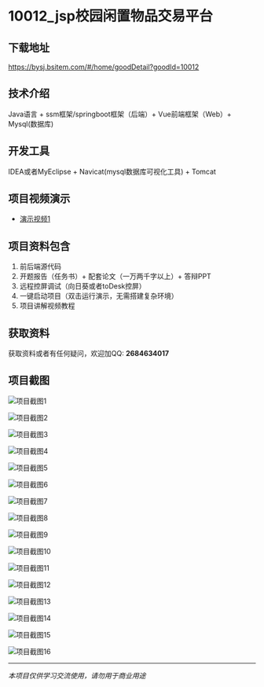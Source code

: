 # 10012_jsp校园闲置物品交易平台

## 下载地址
https://bysj.bsitem.com/#/home/goodDetail?goodId=10012

## 技术介绍
Java语言 + ssm框架/springboot框架（后端）+ Vue前端框架（Web）+ Mysql(数据库)

## 开发工具
IDEA或者MyEclipse + Navicat(mysql数据库可视化工具) + Tomcat

## 项目视频演示
- [演示视频1](https://graduation-images.oss-cn-beijing.aliyuncs.com/videos/10012/012--jspm校园闲置物品交易平台演示录像2023_ngad7abo.mp4)

## 项目资料包含
1. 前后端源代码
2. 开题报告（任务书）+ 配套论文（一万两千字以上）+ 答辩PPT
3. 远程控屏调试（向日葵或者toDesk控屏）
4. 一键启动项目（双击运行演示，无需搭建复杂环境）
5. 项目讲解视频教程

## 获取资料
获取资料或者有任何疑问，欢迎加QQ: **2684634017**

## 项目截图
![项目截图1](https://graduation-images.oss-cn-beijing.aliyuncs.com/图片/10012/毕设论坛项目主图.jpg)

![项目截图2](https://graduation-images.oss-cn-beijing.aliyuncs.com/图片/10012/1.png)

![项目截图3](https://graduation-images.oss-cn-beijing.aliyuncs.com/图片/10012/2.png)

![项目截图4](https://graduation-images.oss-cn-beijing.aliyuncs.com/图片/10012/3.png)

![项目截图5](https://graduation-images.oss-cn-beijing.aliyuncs.com/图片/10012/4.png)

![项目截图6](https://graduation-images.oss-cn-beijing.aliyuncs.com/图片/10012/5.png)

![项目截图7](https://graduation-images.oss-cn-beijing.aliyuncs.com/图片/10012/6.png)

![项目截图8](https://graduation-images.oss-cn-beijing.aliyuncs.com/图片/10012/7.png)

![项目截图9](https://graduation-images.oss-cn-beijing.aliyuncs.com/图片/10012/8.png)

![项目截图10](https://graduation-images.oss-cn-beijing.aliyuncs.com/图片/10012/9.png)

![项目截图11](https://graduation-images.oss-cn-beijing.aliyuncs.com/图片/10012/10.png)

![项目截图12](https://graduation-images.oss-cn-beijing.aliyuncs.com/图片/10012/11.png)

![项目截图13](https://graduation-images.oss-cn-beijing.aliyuncs.com/图片/10012/12.png)

![项目截图14](https://graduation-images.oss-cn-beijing.aliyuncs.com/图片/10012/13.png)

![项目截图15](https://graduation-images.oss-cn-beijing.aliyuncs.com/图片/10012/14.png)

![项目截图16](https://graduation-images.oss-cn-beijing.aliyuncs.com/图片/10012/15.png)

---
*本项目仅供学习交流使用，请勿用于商业用途*
